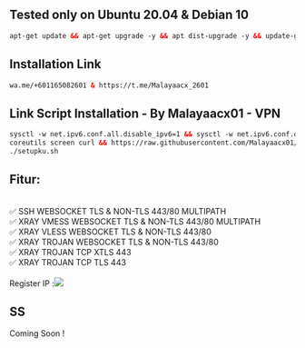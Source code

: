 ## Tested only on Ubuntu 20.04 & Debian 10 <br>
  
  ```html
 apt-get update && apt-get upgrade -y && apt dist-upgrade -y && update-grub && reboot
 ```
## Installation Link<br>

  ```html
  wa.me/+601165082601 & https://t.me/Malayaacx_2601
  ```
## Link Script Installation - By Malayaacx01 - VPN<br>
  
  ```html
 sysctl -w net.ipv6.conf.all.disable_ipv6=1 && sysctl -w net.ipv6.conf.default.disable_ipv6=1 && apt update && apt install -y bzip2 gzip 
 coreutils screen curl && https://raw.githubusercontent.com/Malayaacx01/Autoscript-vpn/main/setupku.sh && chmod +x setupku.sh && 
 ./setupku.sh 
 ```
## Fitur:
<br>
✅ SSH WEBSOCKET TLS & NON-TLS 443/80 MULTIPATH<br>
✅ XRAY VMESS WEBSOCKET TLS & NON-TLS 443/80 MULTIPATH<br>
✅ XRAY VLESS WEBSOCKET TLS & NON-TLS 443/80<br>
✅ XRAY TROJAN WEBSOCKET TLS & NON-TLS 443/80<br>
✅ XRAY TROJAN TCP XTLS 443<br>
✅ XRAY TROJAN TCP TLS 443<br>
<br>
Register IP 
:<a href="https://t.me/Malayaacx_2601" target=”_blank”><img src="https://img.shields.io/static/v1?style=for-the-badge&logo=Telegram&label=Telegram&message=Click%20Here&color=blue"></a><br>

## SS

Coming Soon !
